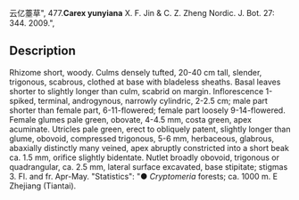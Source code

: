 云亿薹草",
477.**Carex yunyiana** X. F. Jin & C. Z. Zheng Nordic. J. Bot. 27: 344. 2009.",

## Description
Rhizome short, woody. Culms densely tufted, 20-40 cm tall, slender, trigonous, scabrous, clothed at base with bladeless sheaths. Basal leaves shorter to slightly longer than culm, scabrid on margin. Inflorescence 1-spiked, terminal, androgynous, narrowly cylindric, 2-2.5 cm; male part shorter than female part, 6-11-flowered; female part loosely 9-14-flowered. Female glumes pale green, obovate, 4-4.5 mm, costa green, apex acuminate. Utricles pale green, erect to obliquely patent, slightly longer than glume, obovoid, compressed trigonous, 5-6 mm, herbaceous, glabrous, abaxially distinctly many veined, apex abruptly constricted into a short beak ca. 1.5 mm, orifice slightly bidentate. Nutlet broadly obovoid, trigonous or quadrangular, ca. 2.5 mm, lateral surface excavated, base stipitate; stigmas 3. Fl. and fr. Apr-May.
  "Statistics": "● *Cryptomeria* forests; ca. 1000 m. E Zhejiang (Tiantai).
